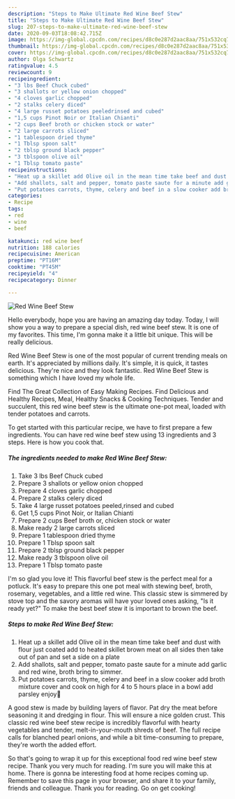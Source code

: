 ```yaml
---
description: "Steps to Make Ultimate Red Wine Beef Stew"
title: "Steps to Make Ultimate Red Wine Beef Stew"
slug: 207-steps-to-make-ultimate-red-wine-beef-stew
date: 2020-09-03T18:08:42.715Z
image: https://img-global.cpcdn.com/recipes/d8c0e287d2aac8aa/751x532cq70/red-wine-beef-stew-recipe-main-photo.jpg
thumbnail: https://img-global.cpcdn.com/recipes/d8c0e287d2aac8aa/751x532cq70/red-wine-beef-stew-recipe-main-photo.jpg
cover: https://img-global.cpcdn.com/recipes/d8c0e287d2aac8aa/751x532cq70/red-wine-beef-stew-recipe-main-photo.jpg
author: Olga Schwartz
ratingvalue: 4.5
reviewcount: 9
recipeingredient:
- "3 lbs Beef Chuck cubed"
- "3 shallots or yellow onion chopped"
- "4 cloves garlic chopped"
- "2 stalks celery diced"
- "4 large russet potatoes peeledrinsed and cubed"
- "1,5 cups Pinot Noir or Italian Chianti"
- "2 cups Beef broth or chicken stock or water"
- "2 large carrots sliced"
- "1 tablespoon dried thyme"
- "1 Tblsp spoon salt"
- "2 tblsp ground black pepper"
- "3 tblspoon olive oil"
- "1 Tblsp tomato paste"
recipeinstructions:
- "Heat up a skillet add Olive oil in the mean time take beef and dust with flour just coated add to heated skillet brown meat on all sides then take out of pan and set a side on a plate"
- "Add shallots, salt and pepper, tomato paste saute for a minute add garlic and red wine, broth bring to simmer."
- "Put potatoes carrots, thyme, celery and beef in a slow cooker add broth mixture cover and cook on high for 4 to 5 hours place in a bowl add parsley enjoy🤗"
categories:
- Recipe
tags:
- red
- wine
- beef

katakunci: red wine beef 
nutrition: 188 calories
recipecuisine: American
preptime: "PT16M"
cooktime: "PT45M"
recipeyield: "4"
recipecategory: Dinner

---
```



![Red Wine Beef Stew](https://img-global.cpcdn.com/recipes/d8c0e287d2aac8aa/751x532cq70/red-wine-beef-stew-recipe-main-photo.jpg)

Hello everybody, hope you are having an amazing day today. Today, I will show you a way to prepare a special dish, red wine beef stew. It is one of my favorites. This time, I'm gonna make it a little bit unique. This will be really delicious.

Red Wine Beef Stew is one of the most popular of current trending meals on earth. It's appreciated by millions daily. It's simple, it is quick, it tastes delicious. They're nice and they look fantastic. Red Wine Beef Stew is something which I have loved my whole life.

Find The Great Collection of Easy Making Recipes. Find Delicious and Healthy Recipes, Meal, Healthy Snacks &amp; Cooking Techniques. Tender and succulent, this red wine beef stew is the ultimate one-pot meal, loaded with tender potatoes and carrots.


To get started with this particular recipe, we have to first prepare a few ingredients. You can have red wine beef stew using 13 ingredients and 3 steps. Here is how you cook that.

<!--inarticleads1-->

##### The ingredients needed to make Red Wine Beef Stew:

1. Take 3 lbs Beef Chuck cubed
1. Prepare 3 shallots or yellow onion chopped
1. Prepare 4 cloves garlic chopped
1. Prepare 2 stalks celery diced
1. Take 4 large russet potatoes peeled,rinsed and cubed
1. Get 1,5 cups Pinot Noir, or Italian Chianti
1. Prepare 2 cups Beef broth or, chicken stock or water
1. Make ready 2 large carrots sliced
1. Prepare 1 tablespoon dried thyme
1. Prepare 1 Tblsp spoon salt
1. Prepare 2 tblsp ground black pepper
1. Make ready 3 tblspoon olive oil
1. Prepare 1 Tblsp tomato paste


I&#39;m so glad you love it! This flavorful beef stew is the perfect meal for a potluck. It&#39;s easy to prepare this one pot meal with stewing beef, broth, rosemary, vegetables, and a little red wine. This classic stew is simmered by stove top and the savory aromas will have your loved ones asking, &#34;Is it ready yet?&#34; To make the best beef stew it is important to brown the beef. 

<!--inarticleads2-->

##### Steps to make Red Wine Beef Stew:

1. Heat up a skillet add Olive oil in the mean time take beef and dust with flour just coated add to heated skillet brown meat on all sides then take out of pan and set a side on a plate
1. Add shallots, salt and pepper, tomato paste saute for a minute add garlic and red wine, broth bring to simmer.
1. Put potatoes carrots, thyme, celery and beef in a slow cooker add broth mixture cover and cook on high for 4 to 5 hours place in a bowl add parsley enjoy🤗


A good stew is made by building layers of flavor. Pat dry the meat before seasoning it and dredging in flour. This will ensure a nice golden crust. This classic red wine beef stew recipe is incredibly flavorful with hearty vegetables and tender, melt-in-your-mouth shreds of beef. The full recipe calls for blanched pearl onions, and while a bit time-consuming to prepare, they&#39;re worth the added effort. 

So that's going to wrap it up for this exceptional food red wine beef stew recipe. Thank you very much for reading. I'm sure you will make this at home. There is gonna be interesting food at home recipes coming up. Remember to save this page in your browser, and share it to your family, friends and colleague. Thank you for reading. Go on get cooking!

